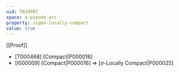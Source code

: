 ```yaml
---
uid: T019997
space: a-pseudo-arc
property: sigma-locally-compact
value: true
---
```

[[Proof]]

* [T000468] [Compact|P000016]
* [I000009] [Compact|P000016] => [$\sigma$-Locally Compact|P000025]

